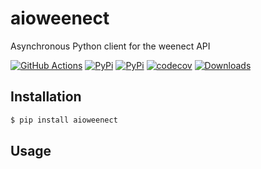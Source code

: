 # aioweenect

Asynchronous Python client for the weenect API

[![GitHub Actions](https://github.com/eifinger/aioweenect/workflows/Python%20package/badge.svg)](https://github.com/eifinger/aioweenect/actions?workflow=Python+package)
[![PyPi](https://img.shields.io/pypi/v/aioweenect.svg)](https://pypi.python.org/pypi/aioweenect)
[![PyPi](https://img.shields.io/pypi/l/aioweenect.svg)](https://github.com/eifinger/aioweenect/blob/master/LICENSE)
[![codecov](https://codecov.io/gh/eifinger/aioweenect/branch/master/graph/badge.svg)](https://codecov.io/gh/eifinger/aioweenect)
[![Downloads](https://pepy.tech/badge/aioweenect)](https://pepy.tech/project/aioweenect)

## Installation

```bash
$ pip install aioweenect
```

## Usage

```python

```
